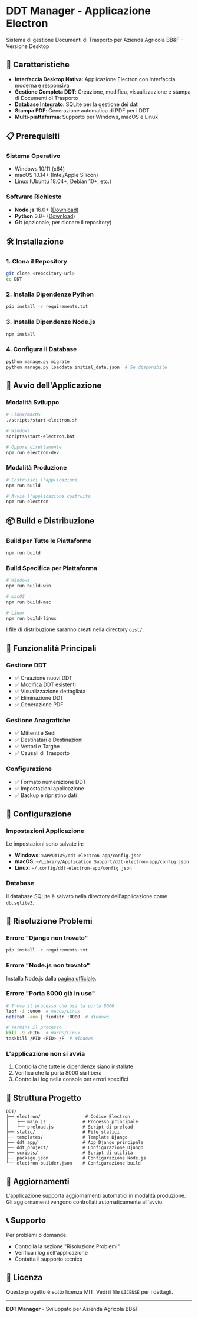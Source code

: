 # DDT Manager - Applicazione Electron

Sistema di gestione Documenti di Trasporto per Azienda Agricola BB&F - Versione Desktop

## 🚀 Caratteristiche

- **Interfaccia Desktop Nativa**: Applicazione Electron con interfaccia moderna e responsiva
- **Gestione Completa DDT**: Creazione, modifica, visualizzazione e stampa di Documenti di Trasporto
- **Database Integrato**: SQLite per la gestione dei dati
- **Stampa PDF**: Generazione automatica di PDF per i DDT
- **Multi-piattaforma**: Supporto per Windows, macOS e Linux

## 📋 Prerequisiti

### Sistema Operativo
- Windows 10/11 (x64)
- macOS 10.14+ (Intel/Apple Silicon)
- Linux (Ubuntu 18.04+, Debian 10+, etc.)

### Software Richiesto
- **Node.js** 16.0+ ([Download](https://nodejs.org/))
- **Python** 3.8+ ([Download](https://python.org/))
- **Git** (opzionale, per clonare il repository)

## 🛠️ Installazione

### 1. Clona il Repository
```bash
git clone <repository-url>
cd DDT
```

### 2. Installa Dipendenze Python
```bash
pip install -r requirements.txt
```

### 3. Installa Dipendenze Node.js
```bash
npm install
```

### 4. Configura il Database
```bash
python manage.py migrate
python manage.py loaddata initial_data.json  # Se disponibile
```

## 🚀 Avvio dell'Applicazione

### Modalità Sviluppo
```bash
# Linux/macOS
./scripts/start-electron.sh

# Windows
scripts\start-electron.bat

# Oppure direttamente
npm run electron-dev
```

### Modalità Produzione
```bash
# Costruisci l'applicazione
npm run build

# Avvia l'applicazione costruita
npm run electron
```

## 📦 Build e Distribuzione

### Build per Tutte le Piattaforme
```bash
npm run build
```

### Build Specifica per Piattaforma
```bash
# Windows
npm run build-win

# macOS
npm run build-mac

# Linux
npm run build-linux
```

I file di distribuzione saranno creati nella directory `dist/`.

## 🎯 Funzionalità Principali

### Gestione DDT
- ✅ Creazione nuovi DDT
- ✅ Modifica DDT esistenti
- ✅ Visualizzazione dettagliata
- ✅ Eliminazione DDT
- ✅ Generazione PDF

### Gestione Anagrafiche
- ✅ Mittenti e Sedi
- ✅ Destinatari e Destinazioni
- ✅ Vettori e Targhe
- ✅ Causali di Trasporto

### Configurazione
- ✅ Formato numerazione DDT
- ✅ Impostazioni applicazione
- ✅ Backup e ripristino dati

## 🔧 Configurazione

### Impostazioni Applicazione
Le impostazioni sono salvate in:
- **Windows**: `%APPDATA%/ddt-electron-app/config.json`
- **macOS**: `~/Library/Application Support/ddt-electron-app/config.json`
- **Linux**: `~/.config/ddt-electron-app/config.json`

### Database
Il database SQLite è salvato nella directory dell'applicazione come `db.sqlite3`.

## 🐛 Risoluzione Problemi

### Errore "Django non trovato"
```bash
pip install -r requirements.txt
```

### Errore "Node.js non trovato"
Installa Node.js dalla [pagina ufficiale](https://nodejs.org/).

### Errore "Porta 8000 già in uso"
```bash
# Trova il processo che usa la porta 8000
lsof -i :8000  # macOS/Linux
netstat -ano | findstr :8000  # Windows

# Termina il processo
kill -9 <PID>  # macOS/Linux
taskkill /PID <PID> /F  # Windows
```

### L'applicazione non si avvia
1. Controlla che tutte le dipendenze siano installate
2. Verifica che la porta 8000 sia libera
3. Controlla i log nella console per errori specifici

## 📁 Struttura Progetto

```
DDT/
├── electron/                 # Codice Electron
│   ├── main.js              # Processo principale
│   └── preload.js           # Script di preload
├── static/                  # File statici
├── templates/               # Template Django
├── ddt_app/                 # App Django principale
├── ddt_project/             # Configurazione Django
├── scripts/                 # Script di utilità
├── package.json             # Configurazione Node.js
└── electron-builder.json    # Configurazione build
```

## 🔄 Aggiornamenti

L'applicazione supporta aggiornamenti automatici in modalità produzione. Gli aggiornamenti vengono controllati automaticamente all'avvio.

## 📞 Supporto

Per problemi o domande:
- Controlla la sezione "Risoluzione Problemi"
- Verifica i log dell'applicazione
- Contatta il supporto tecnico

## 📄 Licenza

Questo progetto è sotto licenza MIT. Vedi il file `LICENSE` per i dettagli.

---

**DDT Manager** - Sviluppato per Azienda Agricola BB&F
